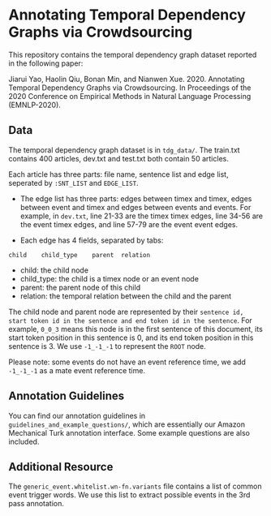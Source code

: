 # Annotating Temporal Dependency Graphs via Crowdsourcing

This repository contains the temporal dependency graph dataset reported in the following paper:

Jiarui Yao, Haolin Qiu, Bonan Min, and Nianwen Xue. 2020. Annotating Temporal Dependency Graphs via Crowdsourcing. In Proceedings of the 2020 Conference on Empirical Methods in Natural Language Processing (EMNLP-2020).



## Data
The temporal dependency graph dataset is in `tdg_data/`. The train.txt contains 400 articles, dev.txt and test.txt both contain 50 articles.

Each article has three parts: file name, sentence list and edge list, seperated by `:SNT_LIST` and `EDGE_LIST`.

- The edge list has three parts: edges between timex and timex, edges between event and timex and edges between events and events. For example, in `dev.txt`, line 21-33 are the timex timex edges, line 34-56 are the event timex edges, and line 57-79 are the event event edges.

- Each edge has 4 fields, separated by tabs:
```
child    child_type    parent  relation
```
- child: the child node
- child_type: the child is a timex node or an event node
- parent: the parent node of this child
- relation: the temporal relation between the child and the parent

The child node and parent node are represented by their `sentence id, start token id in the sentence and end token id in the sentence`. For example, `0_0_3` means this node is in the first sentence of this document, its start token position in this sentence is 0, and its end token position in this sentence is 3. We use `-1_-1_-1` to represent the `ROOT` node.

Please note: some events do not have an event reference time, we add `-1_-1_-1` as a mate event reference time.


## Annotation Guidelines
You can find our annotation guidelines in `guidelines_and_example_questions/`, which are essentially our Amazon Mechanical Turk annotation interface. Some example questions are also included.


## Additional Resource
The `generic_event.whitelist.wn-fn.variants` file contains a list of common event trigger words. We use this list to extract possible events in the 3rd pass annotation.
